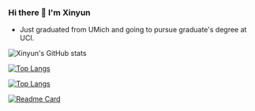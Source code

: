 ### Hi there 👋 I'm Xinyun
- Just graduated from UMich and going to pursue graduate's degree at UCI.

![Xinyun's GitHub stats](https://github-readme-stats.vercel.app/api?username=xinyunshen&show_icons=true&theme=radical)

[![Top Langs](https://github-readme-stats.vercel.app/api/top-langs/?username=xinyunshen&layout=compact&theme=radical)](https://github.com/anuraghazra/github-readme-stats)

[![Top Langs](https://github-readme-stats.vercel.app/api/top-langs/?username=xinyunshen&theme=radical)](https://github.com/anuraghazra/github-readme-stats)

[![Readme Card](https://github-readme-stats.vercel.app/api/pin/?username=Billmvp73&repo=411-sailors)](https://github.com/anuraghazra/github-readme-stats)

<!--
**XinyunShen/XinyunSHEN** is a ✨ _special_ ✨ repository because its `README.md` (this file) appears on your GitHub profile.

Here are some ideas to get you started:

- 🔭 I’m currently working on ...
- 🌱 I’m currently learning ...
- 👯 I’m looking to collaborate on ...
- 🤔 I’m looking for help with ...
- 💬 Ask me about ...
- 📫 How to reach me: ...
- 😄 Pronouns: ...
- ⚡ Fun fact: ...
-->
